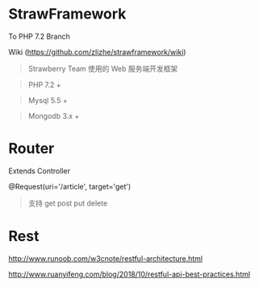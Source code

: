 # StrawFramework

To PHP 7.2 Branch

Wiki (https://github.com/zlizhe/strawframework/wiki)

> Strawberry Team 使用的 Web 服务端开发框架

> PHP 7.2 +

> Mysql 5.5 +

> Mongodb 3.x +

# Router

Extends Controller

@Request(uri='/article', target='get')

> 支持 get post put delete


# Rest 

http://www.runoob.com/w3cnote/restful-architecture.html

http://www.ruanyifeng.com/blog/2018/10/restful-api-best-practices.html